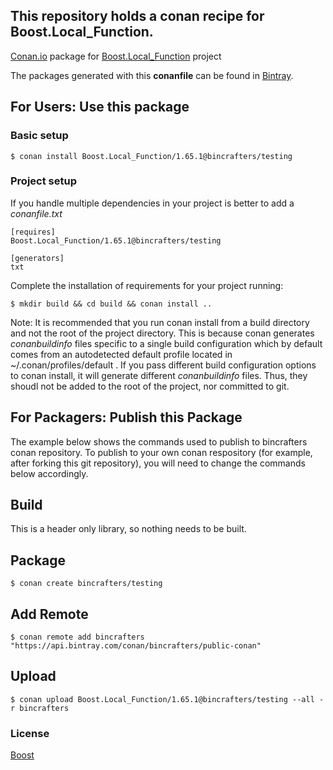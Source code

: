 ## This repository holds a conan recipe for Boost.Local_Function.

[Conan.io](https://conan.io) package for [Boost.Local_Function](https://github.com/Boostorg/Local_Function) project

The packages generated with this **conanfile** can be found in [Bintray](https://bintray.com/bincrafters/public-conan/Boost.Local_Function%3Abincrafters).

## For Users: Use this package

### Basic setup

    $ conan install Boost.Local_Function/1.65.1@bincrafters/testing

### Project setup

If you handle multiple dependencies in your project is better to add a *conanfile.txt*

    [requires]
    Boost.Local_Function/1.65.1@bincrafters/testing

    [generators]
    txt

Complete the installation of requirements for your project running:</small></span>

    $ mkdir build && cd build && conan install ..
	
Note: It is recommended that you run conan install from a build directory and not the root of the project directory.  This is because conan generates *conanbuildinfo* files specific to a single build configuration which by default comes from an autodetected default profile located in ~/.conan/profiles/default .  If you pass different build configuration options to conan install, it will generate different *conanbuildinfo* files.  Thus, they shoudl not be added to the root of the project, nor committed to git. 

## For Packagers: Publish this Package

The example below shows the commands used to publish to bincrafters conan repository. To publish to your own conan respository (for example, after forking this git repository), you will need to change the commands below accordingly. 

## Build  

This is a header only library, so nothing needs to be built.

## Package 

    $ conan create bincrafters/testing
	
## Add Remote

	$ conan remote add bincrafters "https://api.bintray.com/conan/bincrafters/public-conan"

## Upload

    $ conan upload Boost.Local_Function/1.65.1@bincrafters/testing --all -r bincrafters

### License
[Boost](LICENSE)

